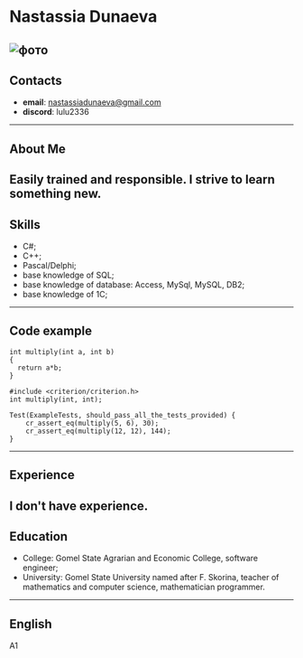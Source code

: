 # Nastassia Dunaeva
![фото](https://lh3.googleusercontent.com/a/AAcHTteEKYFWotkWZZneB94wjRPbSY1NqE7bewBH9yheh8tV4dKn=s360-c-no "Мое фото")
---
## Contacts
* **email**: nastassiadunaeva@gmail.com
* **discord**: lulu2336
---
## About Me
Easily trained and responsible. I strive to learn something new.
---
## Skills
* C#;
* C++;
* Pascal/Delphi;
* base knowledge of SQL;
* base knowledge of database: Access, MySql, MySQL, DB2;
* base knowledge of 1C;
---
## Code example
```
int multiply(int a, int b) 
{
  return a*b;
}

#include <criterion/criterion.h>
int multiply(int, int);

Test(ExampleTests, should_pass_all_the_tests_provided) {
    cr_assert_eq(multiply(5, 6), 30);
    cr_assert_eq(multiply(12, 12), 144);
}
```
---
## Experience
I don't have experience.
---
## Education
* College: Gomel State Agrarian and Economic College, software engineer;
* University: Gomel State University named after F. Skorina, teacher of mathematics and computer science, mathematician programmer.
---
## English
A1